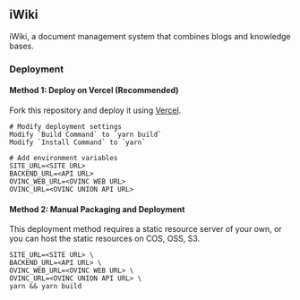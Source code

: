## iWiki

iWiki, a document management system that combines blogs and knowledge bases.

### Deployment

#### Method 1: Deploy on Vercel (Recommended)

Fork this repository and deploy it using [Vercel](https://vercel.com).

```shell
# Modify deployment settings
Modify `Build Command` to `yarn build`   
Modify `Install Command` to `yarn`
```

```shell
# Add environment variables
SITE_URL=<SITE URL>
BACKEND_URL=<API URL>
OVINC_WEB_URL=<OVINC WEB URL>
OVINC_URL=<OVINC UNION API URL>
```

#### Method 2: Manual Packaging and Deployment

This deployment method requires a static resource server of your own, or you can host the static resources on COS, OSS, S3.

```shell
SITE_URL=<SITE URL> \
BACKEND_URL=<API URL> \
OVINC_WEB_URL=<OVINC WEB URL> \
OVINC_URL=<OVINC UNION API URL> \
yarn && yarn build
```
